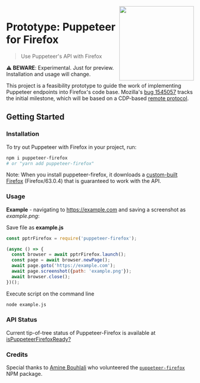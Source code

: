 <img src="https://user-images.githubusercontent.com/39191/49555713-a07b3c00-f8b5-11e8-8aba-f2d03cd83da5.png" height="200" align="right">

# Prototype: Puppeteer for Firefox

> Use Puppeteer's API with Firefox

**⚠️ BEWARE**: Experimental. Just for preview. Installation and usage will change.

This project is a feasibility prototype to guide the work of implementing Puppeteer endpoints into Firefox's code base. Mozilla's [bug 1545057](https://bugzilla.mozilla.org/show_bug.cgi?id=1545057) tracks the initial milestone, which will be based on a CDP-based [remote protocol](https://wiki.mozilla.org/Remote).

## Getting Started

### Installation

To try out Puppeteer with Firefox in your project, run:

```bash
npm i puppeteer-firefox
# or "yarn add puppeteer-firefox"
```

Note: When you install puppeteer-firefox, it downloads a [custom-built Firefox](https://github.com/puppeteer/juggler) (Firefox/63.0.4) that is guaranteed to work with the API.

### Usage

**Example** - navigating to https://example.com and saving a screenshot as *example.png*:

Save file as **example.js**

```js
const pptrFirefox = require('puppeteer-firefox');

(async () => {
  const browser = await pptrFirefox.launch();
  const page = await browser.newPage();
  await page.goto('https://example.com');
  await page.screenshot({path: 'example.png'});
  await browser.close();
})();
```

Execute script on the command line

```bash
node example.js
```


### API Status

Current tip-of-tree status of Puppeteer-Firefox is available at [isPuppeteerFirefoxReady?](https://aslushnikov.github.io/ispuppeteerfirefoxready/)


### Credits

Special thanks to [Amine Bouhlali](https://bitbucket.org/aminerop/) who volunteered the [`puppeteer-firefox`](https://www.npmjs.com/package/puppeteer-firefox) NPM package.
